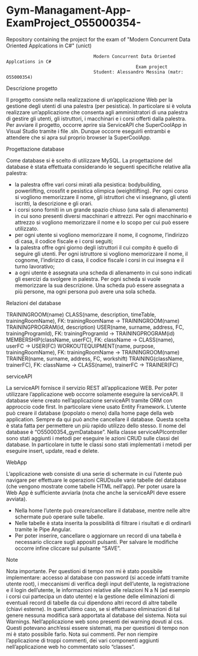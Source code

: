 # Gym-Managament-App-ExamProject_O55000354-
Repository containing the project for the exam of "Modern Concurrent Data Oriented Applcations in C#" (unict)


                                     Modern Concurrent Data Oriented Applcations in C#
                                                     Exam project
                                     Student: Alessandro Messina (matr: O55000354)

Descrizione progetto

Il progetto consiste nella realizzazione di un’applicazione Web per la gestione degli utenti di una palestra (per
pesistica). In particolare si è voluta realizzare un’applicazione che consenta agli amministratori di una palestra di
gestire gli utenti, gli istruttori, i macchinari e i corsi offerti dalla palestra.
Per avviare il progetto, occorre aprire sia ServiceAPI che SuperCoolApp in Visual Studio tramite i file .sln. Dunque
occorre eseguirli entrambi e attendere che si apra sul proprio browser la SuperCoolApp.


Progettazione database

Come database si è scelto di utilizzare MySQL. La progettazione del database è stata effettuata considerando le seguenti specifiche relative alla palestra:
- la palestra offre vari corsi mirati alla pesistica: bodybuilding, powerlifting, crossfit e pesistica olimpica (weightlifting). Per  ogni corso si vogliono memorizzare il nome, gli istruttori che vi insegnano, gli utenti iscritti, la descrizione e gli orari.
- i corsi sono forniti in un grande spazio chiuso (una sala di allenamento) in cui sono presenti diversi macchinari e attrezzi. Per   ogni macchinario e attrezzo si vogliono memorizzare il nome e lo scopo per cui può essere utilizzato.
- per ogni utente si vogliono memorizzare il nome, il cognome, l’indirizzo di casa, il codice fiscale e i corsi seguiti;
- la palestra offre ogni giorno degli istruttori il cui compito è quello di seguire gli utenti. Per ogni istruttore si vogliono memorizzare il nome, il cognome, l’indirizzo di casa, il codice fiscale i corsi in cui insegna e il turno lavorativo;
- a ogni utente è assegnata una scheda di allenamento in cui sono indicati gli esercizi da svolgere in palestra. Per ogni scheda si 
  vuole memorizzare la sua descrizione. Una scheda può essere assegnata a più persone, ma ogni persona può avere una sola scheda.


Relazioni del database

TRAININGROOM(name)
CLASS(name, description, timeTable, trainingRoomName), FK: trainingRoomName -> TRAININGROOM(name)
TRAININGPROGRAM(id, description)
USER(name, surname, address, FC, trainingProgramId), FK: trainingProgramId -> TRAININGPROGRAM(id)
MEMBERSHIP(className, userFC), FK: className -> CLASS(name), userFC -> USER(FC)
WORKOUTEQUIPMENT(name, purpose, trainingRoomName), FK: trainingRoomName -> TRAININGROOM(name)
TRAINER(name, surname, address, FC, workshift)
TRAINING(className, trainerFC), FK: className -> CLASS(name), trainerFC -> TRAINER(FC)


serviceAPI

La serviceAPI fornisce il servizio REST all’applicazione WEB. Per poter utilizzare l’applicazione web occorre solamente eseguire la serviceAPI.
  Il database viene creato nell’applicazione serviceAPI tramite ORM con approccio code first. In particolare viene usato Entity Framework. L’utente può creare il database (popolato o meno) dalla home page della web application. Sempre da qui può anche cancellare il database. Questa scelta è stata fatta per permettere un più rapido utilizzo dello stesso. Il nome del database è “O55000354_gymDatabase”.
   Nella classe serviceAPIcontroller sono stati aggiunti i metodi per eseguire le azioni CRUD sulle classi del database. In particolare in tutte le classi sono stati implementati i metodi per eseguire insert, update, read e delete.


WebApp

L’applicazione web consiste di una serie di schermate in cui l’utente può navigare per effettuare le operazioni CRUDsulle varie tabelle del database (che vengono mostrate come tabelle HTML nell’app). Per poter usare la Web App è sufficiente avviarla (nota che anche la serviceAPI deve essere avviata).
- Nella home l’utente può creare/cancellare il database, mentre nelle altre schermate può operare sulle tabelle.
- Nelle tabelle è stata inserita la possibilità di filtrare i risultati e di ordinarli tramite le Pipe Angular.
- Per poter inserire, cancellare o aggiornare un record di una tabella è necessario cliccare sugli appositi pulsanti. Per salvare le modifiche occorre infine cliccare sul pulsante “SAVE”.


Note

Nota importante. Per questioni di tempo non mi è stato possibile implementare: accesso al database con password (si accede infatti tramite utente root), i meccanismi di verifica degli input dell’utente, la registrazione e il login dell’utente, le informazioni relative alle relazioni N a N (ad esempio i corsi cui partecipa un dato utente) e la gestione delle eliminazioni di eventuali record di tabelle da cui dipendono altri record di altre tabelle (chiavi esterne). In quest’ultimo caso, se si effettuano eliminazioni di tal genere nessuna modifica sarà apportata al database del sistema.
Nota sui Warnings. Nell’applicazione web sono presenti dei warning dovuti al css. Questi potevano anch’essi essere sistemati, ma per questioni di tempo non mi è stato possibile farlo.
Nota sui commenti. Per non riempire l’applicazione di troppi commenti, dei vari componenti aggiunti nell’applicazione web ho commentato solo “classes”.

